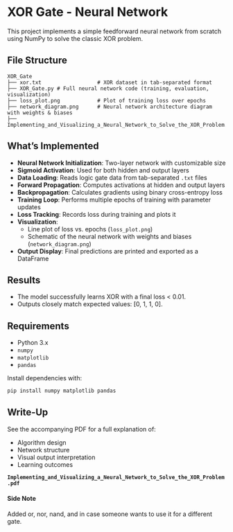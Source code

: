 # XOR Gate - Neural Network

This project implements a simple feedforward neural network from scratch using NumPy to solve the classic XOR problem.

## File Structure

```
XOR_Gate
├── xor.txt                  # XOR dataset in tab-separated format
├── XOR_Gate.py # Full neural network code (training, evaluation, visualization)
├── loss_plot.png            # Plot of training loss over epochs
├── network_diagram.png      # Neural network architecture diagram with weights & biases
├── Implementing_and_Visualizing_a_Neural_Network_to_Solve_the_XOR_Problem.pdf
```

## What’s Implemented

- **Neural Network Initialization**: Two-layer network with customizable size
- **Sigmoid Activation**: Used for both hidden and output layers
- **Data Loading**: Reads logic gate data from tab-separated `.txt` files
- **Forward Propagation**: Computes activations at hidden and output layers
- **Backpropagation**: Calculates gradients using binary cross-entropy loss
- **Training Loop**: Performs multiple epochs of training with parameter updates
- **Loss Tracking**: Records loss during training and plots it
- **Visualization**:
  - Line plot of loss vs. epochs (`loss_plot.png`)
  - Schematic of the neural network with weights and biases (`network_diagram.png`)
- **Output Display**: Final predictions are printed and exported as a DataFrame

## Results

- The model successfully learns XOR with a final loss < 0.01.
- Outputs closely match expected values: [0, 1, 1, 0].

## Requirements

- Python 3.x
- `numpy`
- `matplotlib`
- `pandas`

Install dependencies with:

```bash
pip install numpy matplotlib pandas
```

## Write-Up

See the accompanying PDF for a full explanation of:
- Algorithm design
- Network structure
- Visual output interpretation
- Learning outcomes

**`Implementing_and_Visualizing_a_Neural_Network_to_Solve_the_XOR_Problem.pdf`**

#### Side Note

Added or, nor, nand, and in case someone wants to use it for a different gate.
